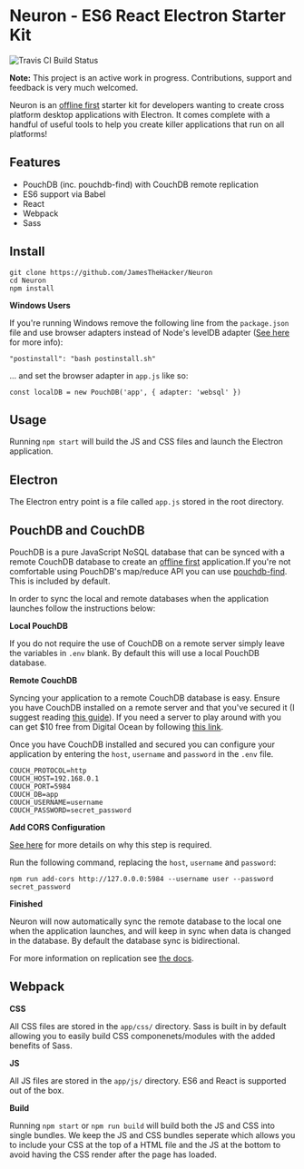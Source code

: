 Neuron - ES6 React Electron Starter Kit
=======================================

![Travis CI Build Status](https://travis-ci.org/JamesTheHacker/Neuron.svg?branch=master)


**Note:** This project is an active work in progress. Contributions, support and feedback is very much welcomed.

Neuron is an [offline first](http://offlinefirst.org/) starter kit for developers wanting to create cross platform desktop applications with Electron. It comes complete with a handful of useful tools to help you create killer applications that run on all platforms!

Features
--------

* PouchDB (inc. pouchdb-find) with CouchDB remote replication
* ES6 support via Babel
* React
* Webpack
* Sass

Install
-------

    git clone https://github.com/JamesTheHacker/Neuron
    cd Neuron
    npm install

**Windows Users**

If you're running Windows remove the following line from the `package.json` file and use browser adapters instead of Node's levelDB adapter ([See here](https://github.com/nolanlawson/hello-electron-with-pouchdb#browser-vs-node) for more info):

    "postinstall": "bash postinstall.sh"

... and set the browser adapter in `app.js` like so:

    const localDB = new PouchDB('app', { adapter: 'websql' })

Usage
-----

Running `npm start` will build the JS and CSS files and launch the Electron application.

Electron
--------

The Electron entry point is a file called `app.js` stored in the root directory.

PouchDB and CouchDB
-------------------

PouchDB is a pure JavaScript NoSQL database that can be synced with a remote CouchDB database to create an [offline first](http://offlinefirst.org/) application.If you're not comfortable using PouchDB's map/reduce API you can use [pouchdb-find](https://github.com/nolanlawson/pouchdb-find). This is included by default.

In order to sync the local and remote databases when the application launches follow the instructions below:

**Local PouchDB**

If you do not require the use of CouchDB on a remote server simply leave the variables in `.env` blank. By default this will use a local PouchDB database.

**Remote CouchDB**

Syncing your application to a remote CouchDB database is easy. Ensure you have CouchDB installed on a remote server and that you've secured it (I suggest reading [this guide](http://guide.couchdb.org/draft/security.html)). If you need a server to play around with you can get $10 free from Digital Ocean by following [this link](https://m.do.co/c/dde4646baa31).

Once you have CouchDB installed and secured you can configure your application by entering the `host`, `username` and `password` in the `.env` file.

    COUCH_PROTOCOL=http
    COUCH_HOST=192.168.0.1
    COUCH_PORT=5984
    COUCH_DB=app
    COUCH_USERNAME=username
    COUCH_PASSWORD=secret_password

**Add CORS Configuration**

[See here](https://github.com/pouchdb/add-cors-to-couchdb) for more details on why this step is required.

Run the following command, replacing the `host`, `username` and `password`:

    npm run add-cors http://127.0.0.0:5984 --username user --password secret_password

**Finished**

Neuron will now automatically sync the remote database to the local one when the application launches, and will keep in sync when data is changed in the database. By default the database sync is bidirectional.

For more information on replication see [the docs](https://pouchdb.com/guides/replication.html).

Webpack
-------

**CSS**

All CSS files are stored in the `app/css/` directory. Sass is built in by default allowing you to easily build CSS componenets/modules with the added benefits of Sass.

**JS**

All JS files are stored in the `app/js/` directory. ES6 and React is supported out of the box.

**Build**

Running `npm start` or `npm run build` will build both the JS and CSS into single bundles. We keep the JS and CSS bundles seperate which allows you to include your CSS at the top of a HTML file and the JS at the bottom to avoid having the CSS render after the page has loaded.
